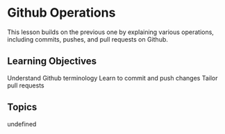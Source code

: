 # Github Operations

This lesson builds on the previous one by explaining various operations, including commits, pushes, and pull requests on Github.

## Learning Objectives
Understand Github terminology
Learn to commit and push changes
Tailor pull requests

## Topics
undefined